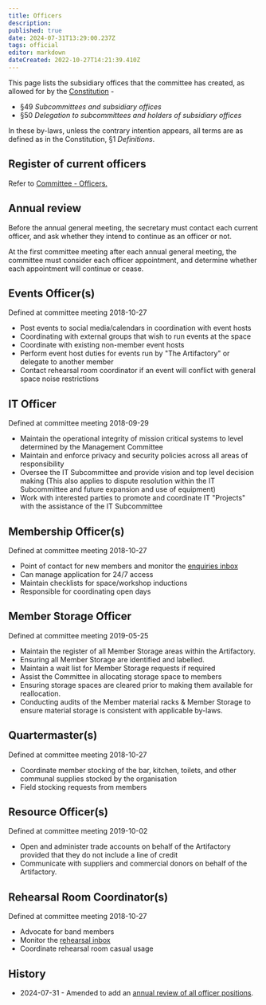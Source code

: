 ```yaml
---
title: Officers
description: 
published: true
date: 2024-07-31T13:29:00.237Z
tags: official
editor: markdown
dateCreated: 2022-10-27T14:21:39.410Z
---
```


This page lists the subsidiary offices that the committee has created, as allowed for by the [Constitution](/constitution) -

* §49 *Subcommittees and subsidiary offices*
* §50 *Delegation to subcommittees and holders of subsidiary offices*

In these by-laws, unless the contrary intention appears, all terms are as defined as in the Constitution, §1 *Definitions*.

## Register of current officers

Refer to [Committee - Officers.](https://wiki.artifactory.org.au/docs/committee/home#officers)

## Annual review

Before the annual general meeting, the secretary must contact each current officer, and ask whether they intend to continue as an officer or not.

At the first committee meeting after each annual general meeting, the committee must consider each officer appointment, and determine whether each appointment will continue or cease.

## Events Officer(s)

Defined at committee meeting 2018-10-27

* Post events to social media/calendars in coordination with event hosts
* Coordinating with external groups that wish to run events at the space
* Coordinate with existing non-member event hosts
* Perform event host duties for events run by "The Artifactory" or delegate to another member
* Contact rehearsal room coordinator if an event will conflict with general space noise restrictions

## IT Officer

Defined at committee meeting 2018-09-29

* Maintain the operational integrity of mission critical systems to level determined by the Management Committee
* Maintain and enforce privacy and security policies across all areas of responsibility
* Oversee the IT Subcommittee and provide vision and top level decision making (This also applies to dispute resolution within the IT Subcommittee and future expansion and use of equipment)
* Work with interested parties to promote and coordinate IT "Projects" with the assistance of the IT Subcommittee

## Membership Officer(s)

Defined at committee meeting 2018-10-27

* Point of contact for new members and monitor the [enquiries inbox](mailto:info@artifactory.org.au)
* Can manage application for 24/7 access
* Maintain checklists for space/workshop inductions
* Responsible for coordinating open days

## Member Storage Officer

Defined at committee meeting 2019-05-25

* Maintain the register of all Member Storage areas within the Artifactory.
* Ensuring all Member Storage are identified and labelled.
* Maintain a wait list for Member Storage requests if required
* Assist the Committee in allocating storage space to members
* Ensuring storage spaces are cleared prior to making them available for reallocation.
* Conducting audits of the Member material racks & Member Storage to ensure material storage is consistent with applicable by-laws.

## Quartermaster(s)

Defined at committee meeting 2018-10-27

* Coordinate member stocking of the bar, kitchen, toilets, and other communal supplies stocked by the organisation
* Field stocking requests from members

## Resource Officer(s)

Defined at committee meeting 2019-10-02

* Open and administer trade accounts on behalf of the Artifactory provided that they do not include a line of credit
* Communicate with suppliers and commercial donors on behalf of the Artifactory.

## Rehearsal Room Coordinator(s)

Defined at committee meeting 2018-10-27

* Advocate for band members
* Monitor the [rehearsal inbox](mailto:rehearsal@artifactory.org.au)
* Coordinate rehearsal room casual usage

## History

* 2024-07-31 - Amended to add an [annual review of all officer positions](https://vote.artifactory.org.au/d/AFOuYcfH/annual-review-of-office-holders-and-subcommittees).
